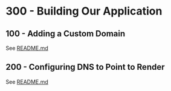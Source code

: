 # 300 - Building Our Application

## 100 - Adding a Custom Domain

See [README.md](./100/README.md)

## 200 - Configuring DNS to Point to Render

See [README.md](./200/README.md)
